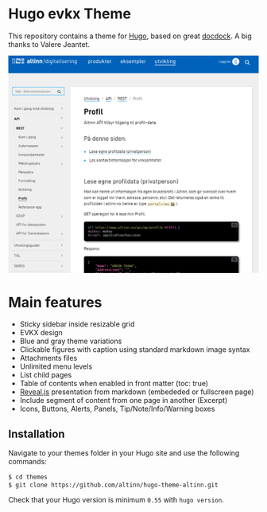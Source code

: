 # Hugo evkx Theme
This repository contains a theme for [Hugo](https://gohugo.io/), based on great [docdock](http://docdock.netlify.com/). A big thanks to Valere Jeantet.

![Example](https://raw.githubusercontent.com/Altinn/hugo-theme-altinn/master/example.png "Example")

# Main features
- Sticky sidebar inside resizable grid
- EVKX design
- Blue and gray theme variations
- Clickable figures with caption using standard markdown image syntax
- Attachments files
- Unlimited menu levels
- List child pages
- Table of contents when enabled in front matter (toc: true)
- [Reveal.js](https://github.com/hakimel/reveal.js) presentation from markdown (embededed or fullscreen page)
- Include segment of content from one page in another (Excerpt)
- Icons, Buttons, Alerts, Panels, Tip/Note/Info/Warning boxes

## Installation
Navigate to your themes folder in your Hugo site and use the following commands:
```
$ cd themes
$ git clone https://github.com/altinn/hugo-theme-altinn.git
```

Check that your Hugo version is minimum `0.55` with `hugo version`.
